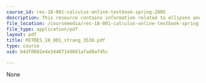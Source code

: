 ```yaml
---
course_id: res-18-001-calculus-online-textbook-spring-2005
description: This resource contains information related to ellipses and iterations.
file_location: /coursemedia/res-18-001-calculus-online-textbook-spring-2005/b4df0882e4e344871dd0d1afad0af45c_MITRES_18_001_strang_3538.pdf
file_type: application/pdf
layout: pdf
title: MITRES_18_001_strang_3538.pdf
type: course
uid: b4df0882e4e344871dd0d1afad0af45c

---
```

None